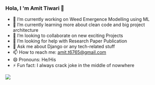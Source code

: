 ### Hola, I 'm Amit Tiwari 👋

- 🔭 I’m currently working on Weed Emergence Modelling using ML
- 🌱 I’m currently learning more about clean code and big project architecture
- 👯 I’m looking to collaborate on new exciting Projects
- 🤔 I’m looking for help with Research Paper Publication
- 💬 Ask me about Django or any tech-related stuff
- 📫 How to reach me: amit.t6765@gmail.com
- 😄 Pronouns: He/His
- ⚡ Fun fact: I always crack joke in the middle of nowwhere


<img src="https://github-readme-stats.vercel.app/api?username=smilyamit&&show_icons=true&title_color=ffffff&icon_color=bb2acf&text_color=daf7dc&bg_color=151515">
